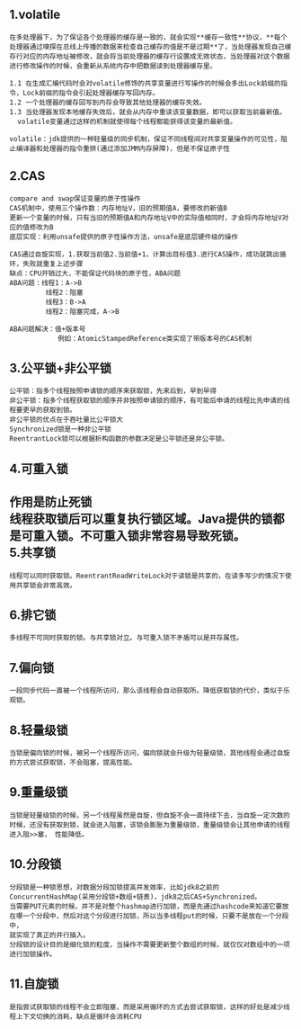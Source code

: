 1.volatile 
------
    在多处理器下，为了保证各个处理器的缓存是一致的，就会实现**缓存一致性**协议，**每个处理器通过嗅探在总线上传播的数据来检查自己缓存的值是不是过期**了，当处理器发现自己缓存行对应的内存地址被修改，就会将当前处理器的缓存行设置成无效状态，当处理器对这个数据进行修改操作的时候，会重新从系统内存中把数据读到处理器缓存里。
    
    1.1 在生成汇编代码时会对volatile修饰的共享变量进行写操作的时候会多出Lock前缀的指令，Lock前缀的指令会引起处理器缓存写回内存。
    1.2 一个处理器的缓存回写到内存会导致其他处理器的缓存失效。
    1.3 当处理器发现本地缓存失效后，就会从内存中重读该变量数据，即可以获取当前最新值。
      volatile变量通过这样的机制就使得每个线程都能获得该变量的最新值。
      
    volatile：jdk提供的一种轻量级的同步机制，保证不同线程间对共享变量操作的可见性，阻止编译器和处理器的指令重排(通过添加JMM内存屏障)，但是不保证原子性
      
 2.CAS
 ------
    compare and swap保证变量的原子性操作
    CAS机制中，使用三个操作数：内存地址V，旧的预期值A，要修改的新值B
    更新一个变量的时候，只有当旧的预期值A和内存地址V中的实际值相同时，才会将内存地址V对应的值修改为B
    底层实现：利用unsafe提供的原子性操作方法，unsafe是底层硬件级的操作
    
    CAS通过自旋实现，1.获取当前值2.当前值+1，计算出目标值3.进行CAS操作，成功就跳出循环，失败就重复上述步骤
    缺点：CPU开销过大，不能保证代码块的原子性，ABA问题
    ABA问题：线程1：A->B
             线程2：阻塞
             线程3：B->A
             线程2：阻塞完成，A->B
             
    ABA问题解决：值+版本号
                例如：AtomicStampedReference类实现了带版本号的CAS机制

3.公平锁+非公平锁
------
    公平锁：指多个线程按照申请锁的顺序来获取锁，先来后到，早到早得
    非公平锁：指多个线程获取锁的顺序并非按照申请锁的顺序，有可能后申请的线程比先申请的线程要更早的获取到锁。
    非公平锁的优点在于吞吐量比公平锁大
    Synchronized锁是一种非公平锁
    ReentrantLock锁可以根据析构函数的参数决定是公平锁还是非公平锁。
  
4.可重入锁
------
   作用是防止死锁  
   线程获取锁后可以重复执行锁区域。Java提供的锁都是可重入锁。不可重入锁非常容易导致死锁。  
5.共享锁
------
    线程可以同时获取锁。ReentrantReadWriteLock对于读锁是共享的，在读多写少的情况下使用共享锁会非常高效。  
6.排它锁
------
    多线程不可同时获取的锁。与共享锁对立。与可重入锁不矛盾可以是并存属性。  
7.偏向锁  
------
    一段同步代码一直被一个线程所访问，那么该线程会自动获取所。降低获取锁的代价，类似于乐观锁。  
8.轻量级锁  
------
    当锁是偏向锁的时候，被另一个线程所访问，偏向锁就会升级为轻量级锁，其他线程会通过自旋的方式尝试获取锁，不会阻塞，提高性能。  
9.重量级锁  
------
    当锁是轻量级锁的时候，另一个线程虽然是自旋，但自旋不会一直持续下去，当自旋一定次数的时候，还没有获取到锁，就会进入阻塞，该锁会膨胀为重量级锁，重量级锁会让其他申请的线程进入阻>>塞， 性能降低。  
10.分段锁  
------
    分段锁是一种锁思想，对数据分段加锁提高并发效率，比如jdk8之前的ConcurrentHashMap(采用分段锁+数组+链表)，jdk8之后CAS+Synchronized。  
    当需要PUT元素的时候，并不是对整个hashmap进行加锁，而是先通过hashcode来知道它要放在哪一个分段中，然后对这个分段进行加锁，所以当多线程put的时候，只要不是放在一个分段中，  
    就实现了真正的并行插入。  
    分段锁的设计目的是细化锁的粒度，当操作不需要更新整个数组的时候，就仅仅对数组中的一项进行加锁操作。  
11.自旋锁  
------
    是指尝试获取锁的线程不会立即阻塞，而是采用循环的方式去尝试获取锁，这样的好处是减少线程上下文切换的消耗，缺点是循环会消耗CPU  
